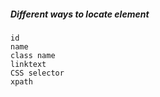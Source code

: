 ##### Different ways to locate element
    
    id
    name
    class name
    linktext
    CSS selector
    xpath
    
 